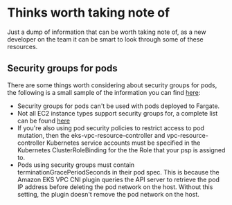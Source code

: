 # Thinks worth taking note of
Just a dump of information that can be worth taking note of, as a new developer on the team it can be smart to look through some of these resources.

## Security groups for pods

There are some things worth considering about security groups for pods, the following is a small sample of the information you can find [here](https://docs.aws.amazon.com/eks/latest/userguide/security-groups-for-pods.html):

- Security groups for pods can't be used with pods deployed to Fargate.
- Not all EC2 instance types support security groups for, a complete list can be found [here](https://docs.aws.amazon.com/eks/latest/userguide/security-groups-for-pods.html#supported-instance-types)
- If you're also using pod security policies to restrict access to pod mutation, then the eks-vpc-resource-controller and vpc-resource-controller Kubernetes service accounts must be specified in the Kubernetes ClusterRoleBinding for the the Role that your psp is assigned to.
- Pods using security groups must contain terminationGracePeriodSeconds in their pod spec. This is because the Amazon EKS VPC CNI plugin queries the API server to retrieve the pod IP address before deleting the pod network on the host. Without this setting, the plugin doesn't remove the pod network on the host.